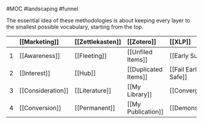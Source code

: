 #MOC #landscaping #funnel

The essential idea of these methodologies is about keeping every layer to the smallest possible vocabulary, starting from the top.

|      |  [[Marketing]] | [[Zettlekasten]] |    [[Zotero]]         | [[XLP]]      |
|:-----|:-----|:-----|:-----|:-----| 
|   1   |[[Awareness]]       |[[Fleeting]]      | [[Unfiled Items]]     | [[Early Success]]     |
|   2   |[[Interest]]      |[[Hub]]           | [[Duplicated Items]]  | [[Fail Early Fail Safe]]|
|   3   |[[Consideration]]      |[[Literature]]    | [[My Library]]        | [[Convergence]]|
|   4   |[[Conversion]]      |[[Permanent]]     | [[My Publication]]    | [[Demonstration]]|
